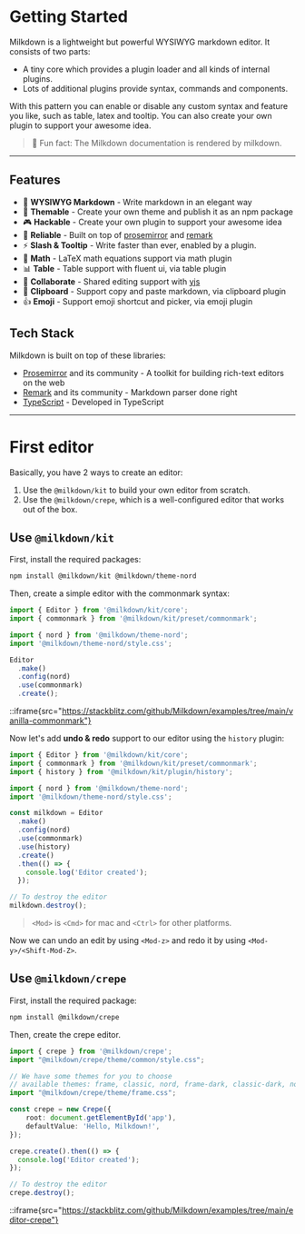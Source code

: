 # Getting Started

Milkdown is a lightweight but powerful WYSIWYG markdown editor. It consists of two parts:

-   A tiny core which provides a plugin loader and all kinds of internal plugins.
-   Lots of additional plugins provide syntax, commands and components.

With this pattern you can enable or disable any custom syntax and feature you like, such as table, latex and tooltip. You can also create your own plugin to support your awesome idea.

> 🍼 Fun fact: The Milkdown documentation is rendered by milkdown.

---

## Features

-  📝 **WYSIWYG Markdown** - Write markdown in an elegant way
-  🎨 **Themable** - Create your own theme and publish it as an npm package
-  🎮 **Hackable** - Create your own plugin to support your awesome idea
-  🦾 **Reliable** - Built on top of [prosemirror](https://prosemirror.net/) and [remark](https://github.com/remarkjs/remark)
-  ⚡ **Slash & Tooltip** - Write faster than ever, enabled by a plugin.
-  🧮 **Math** - LaTeX math equations support via math plugin
-  📊 **Table** - Table support with fluent ui, via table plugin
-  🍻 **Collaborate** - Shared editing support with [yjs](https://docs.yjs.dev/)
-  💾 **Clipboard** - Support copy and paste markdown, via clipboard plugin
-  👍 **Emoji** - Support emoji shortcut and picker, via emoji plugin

## Tech Stack

Milkdown is built on top of these libraries:

-   [Prosemirror](https://prosemirror.net/) and its community - A toolkit for building rich-text editors on the web
-   [Remark](https://github.com/remarkjs/remark) and its community - Markdown parser done right
-   [TypeScript](https://www.typescriptlang.org/) - Developed in TypeScript

---

# First editor

Basically, you have 2 ways to create an editor:

1. Use the `@milkdown/kit` to build your own editor from scratch.
2. Use the `@milkdown/crepe`, which is a well-configured editor that works out of the box.

## Use `@milkdown/kit`

First, install the required packages:

```bash
npm install @milkdown/kit @milkdown/theme-nord
```

Then, create a simple editor with the commonmark syntax:

```typescript
import { Editor } from '@milkdown/kit/core';
import { commonmark } from '@milkdown/kit/preset/commonmark';

import { nord } from '@milkdown/theme-nord';
import '@milkdown/theme-nord/style.css';

Editor
  .make()
  .config(nord)
  .use(commonmark)
  .create();
```

::iframe{src="https://stackblitz.com/github/Milkdown/examples/tree/main/vanilla-commonmark"}

Now let's add **undo & redo** support to our editor using the `history` plugin:

```typescript
import { Editor } from '@milkdown/kit/core';
import { commonmark } from '@milkdown/kit/preset/commonmark';
import { history } from '@milkdown/kit/plugin/history';

import { nord } from '@milkdown/theme-nord';
import '@milkdown/theme-nord/style.css';

const milkdown = Editor
  .make()
  .config(nord)
  .use(commonmark)
  .use(history)
  .create()
  .then(() => {
    console.log('Editor created');
  });

// To destroy the editor
milkdown.destroy();
```

> `<Mod>` is `<Cmd>` for mac and `<Ctrl>` for other platforms.

Now we can undo an edit by using `<Mod-z>` and redo it by using `<Mod-y>/<Shift-Mod-Z>`.

## Use `@milkdown/crepe`

First, install the required package:

```bash
npm install @milkdown/crepe
```

Then, create the crepe editor.

```typescript
import { crepe } from '@milkdown/crepe';
import "@milkdown/crepe/theme/common/style.css";

// We have some themes for you to choose
// available themes: frame, classic, nord, frame-dark, classic-dark, nord-dark
import "@milkdown/crepe/theme/frame.css";

const crepe = new Crepe({
    root: document.getElementById('app'),
    defaultValue: 'Hello, Milkdown!',
});

crepe.create().then(() => {
  console.log('Editor created');
});

// To destroy the editor
crepe.destroy();
```

::iframe{src="https://stackblitz.com/github/Milkdown/examples/tree/main/editor-crepe"}

